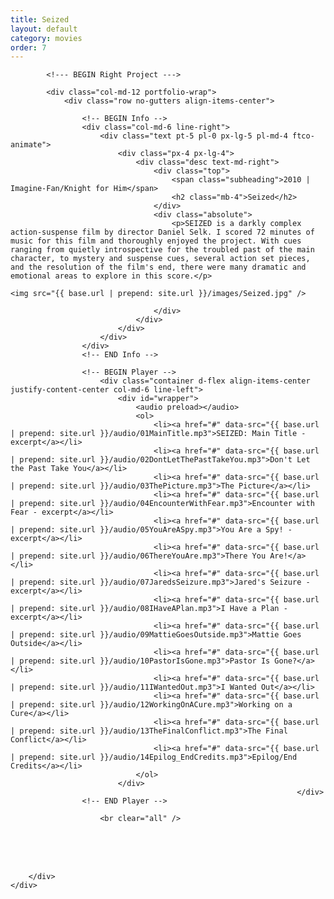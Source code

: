 ```yaml
---
title: Seized
layout: default
category: movies
order: 7
---
```


<section class="ftco-section ftco-no-pt ftco-no-pb">
    <div class="container px-md-0">
        <div class="row d-flex no-gutters">
            

            <!--- BEGIN Right Project --->

            <div class="col-md-12 portfolio-wrap">
                <div class="row no-gutters align-items-center">
                                                        
                    <!-- BEGIN Info -->
                    <div class="col-md-6 line-right">
                        <div class="text pt-5 pl-0 px-lg-5 pl-md-4 ftco-animate">
                            <div class="px-4 px-lg-4">
                                <div class="desc text-md-right">
                                    <div class="top">
                                        <span class="subheading">2010 | Imagine-Fan/Knight for Him</span>
                                        <h2 class="mb-4">Seized</h2>
                                    </div>
                                    <div class="absolute">
                                        <p>SEIZED is a darkly complex action-suspense film by director Daniel Selk. I scored 72 minutes of music for this film and thoroughly enjoyed the project. With cues ranging from quietly introspective for the troubled past of the main character, to mystery and suspense cues, several action set pieces, and the resolution of the film's end, there were many dramatic and emotional areas to explore in this score.</p>
                                                                                                                <img src="{{ base.url | prepend: site.url }}/images/Seized.jpg" />

                                    </div>
                                </div>
                            </div>
                        </div>
                    </div>
                    <!-- END Info -->
                    
                    <!-- BEGIN Player -->
                        <div class="container d-flex align-items-center justify-content-center col-md-6 line-left">
                            <div id="wrapper">
                                <audio preload></audio>
                                <ol>
                                    <li><a href="#" data-src="{{ base.url | prepend: site.url }}/audio/01MainTitle.mp3">SEIZED: Main Title - excerpt</a></li>
                                    <li><a href="#" data-src="{{ base.url | prepend: site.url }}/audio/02DontLetThePastTakeYou.mp3">Don't Let the Past Take You</a></li>
                                    <li><a href="#" data-src="{{ base.url | prepend: site.url }}/audio/03ThePicture.mp3">The Picture</a></li>
                                    <li><a href="#" data-src="{{ base.url | prepend: site.url }}/audio/04EncounterWithFear.mp3">Encounter with Fear - excerpt</a></li>
                                    <li><a href="#" data-src="{{ base.url | prepend: site.url }}/audio/05YouAreASpy.mp3">You Are a Spy! - excerpt</a></li>
                                    <li><a href="#" data-src="{{ base.url | prepend: site.url }}/audio/06ThereYouAre.mp3">There You Are!</a></li>
                                    <li><a href="#" data-src="{{ base.url | prepend: site.url }}/audio/07JaredsSeizure.mp3">Jared's Seizure - excerpt</a></li>
                                    <li><a href="#" data-src="{{ base.url | prepend: site.url }}/audio/08IHaveAPlan.mp3">I Have a Plan - excerpt</a></li>
                                    <li><a href="#" data-src="{{ base.url | prepend: site.url }}/audio/09MattieGoesOutside.mp3">Mattie Goes Outside</a></li>
                                    <li><a href="#" data-src="{{ base.url | prepend: site.url }}/audio/10PastorIsGone.mp3">Pastor Is Gone?</a></li>
                                    <li><a href="#" data-src="{{ base.url | prepend: site.url }}/audio/11IWantedOut.mp3">I Wanted Out</a></li>
                                    <li><a href="#" data-src="{{ base.url | prepend: site.url }}/audio/12WorkingOnACure.mp3">Working on a Cure</a></li>
                                    <li><a href="#" data-src="{{ base.url | prepend: site.url }}/audio/13TheFinalConflict.mp3">The Final Conflict</a></li>
                                    <li><a href="#" data-src="{{ base.url | prepend: site.url }}/audio/14Epilog_EndCredits.mp3">Epilog/End Credits</a></li>
                                </ol>
                            </div>
                                                                    </div>
                    <!-- END Player -->

                        <br clear="all" />
<br />
<br clear="all" />
<br />
                </div>
            </div>
            <!-- END Right Project -->
            
        </div>
    </div>
</section>
